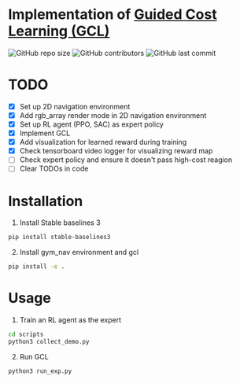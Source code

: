 # Implementation of [Guided Cost Learning (GCL)](https://arxiv.org/pdf/1603.00448.pdf)
![GitHub repo size](https://img.shields.io/github/repo-size/yifanwu2828/Inverse-Reinforcement-Learning)
![GitHub contributors](https://img.shields.io/github/contributors/yifanwu2828/Inverse-Reinforcement-Learning)
![GitHub last commit](https://img.shields.io/github/last-commit/yifanwu2828/Inverse-Reinforcement-Learning)
# TODO
- [x] Set up 2D navigation environment
- [x] Add rgb_array render mode in 2D navigation environment
- [x] Set up RL agent (PPO, SAC) as expert policy
- [x] Implement GCL
- [x] Add visualization for learned reward during training
- [x] Check tensorboard video logger for visualizing reward map
- [ ] Check expert policy and ensure it doesn't pass high-cost reagion
- [ ] Clear TODOs in code 

# Installation
1. Install Stable baselines 3
```bash
pip install stable-baselines3
```
2. Install gym_nav environment and gcl
```bash
pip install -e .
```

# Usage
1. Train an RL agent as the expert
```bash
cd scripts
python3 collect_demo.py
```
2. Run GCL
```bash
python3 run_exp.py
```

